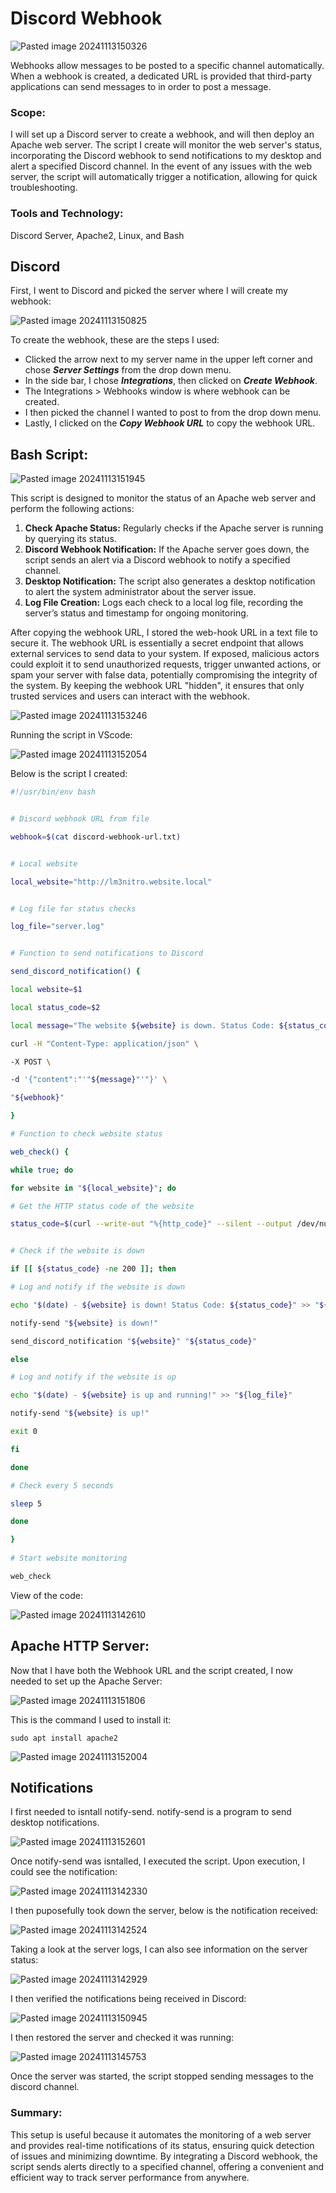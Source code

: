 # Discord Webhook

![Pasted image 20241113150326](https://github.com/user-attachments/assets/e88053d0-39a4-4e90-8b1d-cf92f111307d)

Webhooks allow messages to be posted to a specific channel automatically. When a webhook is created, a dedicated URL is provided that third-party applications can send messages to in order to post a message.

### Scope: 

I will set up a Discord server to create a webhook, and will then deploy an Apache web server. The script I create will monitor the web server's status, incorporating the Discord webhook to send notifications to my desktop and alert a specified Discord channel. In the event of any issues with the web server, the script will automatically trigger a notification, allowing for quick troubleshooting. 

### Tools and Technology:
Discord Server, Apache2, Linux, and Bash

## Discord

First, I went to Discord and picked the server where I will create my webhook: 

![Pasted image 20241113150825](https://github.com/user-attachments/assets/069b0973-a214-43d1-98f1-e149b68fa571)

To create the webhook, these are the steps I used: 
+ Clicked the arrow next to my server name in the upper left corner and chose ***Server Settings*** from the drop down menu.
+ In the side bar, I chose ***Integrations***, then clicked on ***Create Webhook***.
+ The Integrations > Webhooks window is where webhook can be created.
+ I then picked the channel I wanted to post to from the drop down menu.
+ Lastly, I clicked on the ***Copy Webhook URL*** to copy the webhook URL.

## Bash Script:

![Pasted image 20241113151945](https://github.com/user-attachments/assets/26a5668c-75d0-4f23-a9fd-0bd85a62467e)

This script is designed to monitor the status of an Apache web server and perform the following actions:

1. **Check Apache Status:** Regularly checks if the Apache server is running by querying its status.
2. **Discord Webhook Notification:** If the Apache server goes down, the script sends an alert via a Discord webhook to notify a specified channel.
3. **Desktop Notification:** The script also generates a desktop notification to alert the system administrator about the server issue.
4. **Log File Creation:** Logs each check to a local log file, recording the server’s status and timestamp for ongoing monitoring.

After copying the webhook URL, I stored the web-hook URL in a text file to secure it. The webhook URL is essentially a secret endpoint that allows external services to send data to your system. If exposed, malicious actors could exploit it to send unauthorized requests, trigger unwanted actions, or spam your server with false data, potentially compromising the integrity of the system. By keeping the webhook URL "hidden", it ensures that only trusted services and users can interact with the webhook.

![Pasted image 20241113153246](https://github.com/user-attachments/assets/ff5b466c-0715-4512-8a3d-54300e1abfeb)

Running the script in VScode:

![Pasted image 20241113152054](https://github.com/user-attachments/assets/6c272588-0f11-40b7-b360-3f6f2d3801fb)

Below is the script I created:

```bash
#!/usr/bin/env bash


# Discord webhook URL from file

webhook=$(cat discord-webhook-url.txt)


# Local website

local_website="http://lm3nitro.website.local"


# Log file for status checks

log_file="server.log"


# Function to send notifications to Discord

send_discord_notification() {

local website=$1

local status_code=$2

local message="The website ${website} is down. Status Code: ${status_code}"

curl -H "Content-Type: application/json" \

-X POST \

-d '{"content":"'"${message}"'"}' \

"${webhook}"

}

# Function to check website status

web_check() {

while true; do

for website in "${local_website}"; do

# Get the HTTP status code of the website

status_code=$(curl --write-out "%{http_code}" --silent --output /dev/null -L "${website}")


# Check if the website is down

if [[ ${status_code} -ne 200 ]]; then

# Log and notify if the website is down

echo "$(date) - ${website} is down! Status Code: ${status_code}" >> "${log_file}"

notify-send "${website} is down!"

send_discord_notification "${website}" "${status_code}"

else

# Log and notify if the website is up

echo "$(date) - ${website} is up and running!" >> "${log_file}"

notify-send "${website} is up!"

exit 0

fi

done

# Check every 5 seconds

sleep 5

done

}
  
# Start website monitoring

web_check
```

View of the code:

![Pasted image 20241113142610](https://github.com/user-attachments/assets/59974cb0-a187-4cb7-a127-1f47b6b58bbe)

## Apache HTTP Server:

Now that I have both the Webhook URL and the script created, I now needed to set up the Apache Server:

![Pasted image 20241113151806](https://github.com/user-attachments/assets/ce7185df-7f7a-4c06-9bef-837feb581261)

This is the command I used to install it:

``` 
sudo apt install apache2
```

![Pasted image 20241113152004](https://github.com/user-attachments/assets/5685f5a8-f43d-4757-913c-b25a3ce8d8f3)

## Notifications 

I first needed to isntall notify-send. notify-send is a program to send desktop notifications.

![Pasted image 20241113152601](https://github.com/user-attachments/assets/9a2d0c7a-d979-4527-9545-c1299e4024cd)

Once notify-send was isntalled, I executed the script. Upon execution, I could see the notification:

![Pasted image 20241113142330](https://github.com/user-attachments/assets/ac1485bc-d297-4c17-8448-cdc1e09fd939)

I then puposefully took down the server, below is the notification received:

![Pasted image 20241113142524](https://github.com/user-attachments/assets/6c796019-6723-4256-85f1-894b4a51254b)

Taking a look at the server logs, I can also see information on the server status:

![Pasted image 20241113142929](https://github.com/user-attachments/assets/a7149271-550f-4c03-bca5-efec1ba70ef5)

I then verified the notifications being received in Discord:

![Pasted image 20241113150945](https://github.com/user-attachments/assets/6c7b43c6-2eac-420b-b07b-8e949f1f1ed4)

I then restored the server and checked it was running: 

![Pasted image 20241113145753](https://github.com/user-attachments/assets/34f21b1e-5b26-4d22-be20-ab069cf6a3cd)

Once the server was started, the script stopped sending messages to the discord channel.

### Summary: 

This setup is useful because it automates the monitoring of a web server and provides real-time notifications of its status, ensuring quick detection of issues and minimizing downtime. By integrating a Discord webhook, the script sends alerts directly to a specified channel, offering a convenient and efficient way to track server performance from anywhere. 
